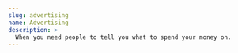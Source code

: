 ```yaml
---
slug: advertising
name: Advertising
description: >
  When you need people to tell you what to spend your money on.
---
```

